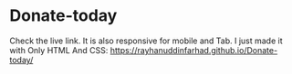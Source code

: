 # Donate-today

Check the live link. It is also responsive for mobile and Tab. I just made it with Only HTML And CSS:
https://rayhanuddinfarhad.github.io/Donate-today/
